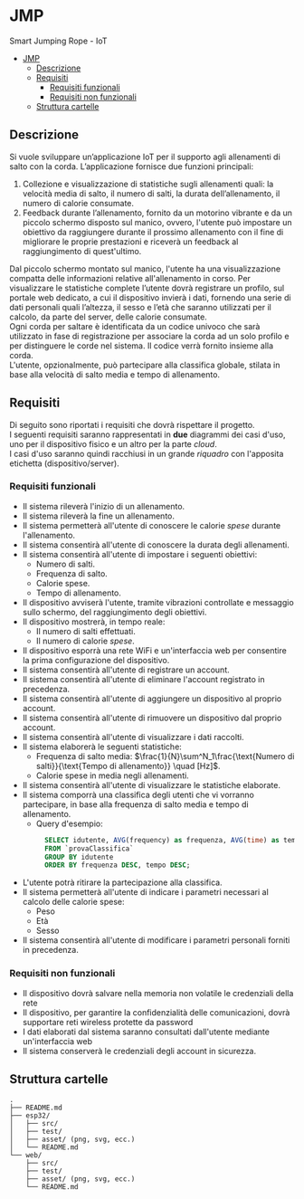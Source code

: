 # JMP

Smart Jumping Rope - IoT

- [JMP](#jmp)
  - [Descrizione](#descrizione)
  - [Requisiti](#requisiti)
    - [Requisiti funzionali](#requisiti-funzionali)
    - [Requisiti non funzionali](#requisiti-non-funzionali)
  - [Struttura cartelle](#struttura-cartelle)


## Descrizione

Si vuole sviluppare un’applicazione IoT per il supporto agli allenamenti di salto con la corda. 
L’applicazione fornisce due funzioni principali: 

1. Collezione e visualizzazione di statistiche sugli allenamenti quali: la velocità media di salto, il numero di salti, la durata dell’allenamento, il numero di calorie consumate. 
2. Feedback durante l’allenamento, fornito da un motorino vibrante e da un piccolo schermo disposto sul manico, ovvero, l'utente può impostare un obiettivo da raggiungere durante il prossimo allenamento con il fine di migliorare le proprie prestazioni e riceverà un feedback al raggiungimento di quest'ultimo.  

Dal piccolo schermo montato sul manico, l'utente ha una visualizzazione compatta delle informazioni relative all'allenamento in corso. Per visualizzare le statistiche complete l’utente dovrà registrare un profilo, sul portale web dedicato, a cui il dispositivo invierà i dati, fornendo una serie di dati personali quali l’altezza, il sesso e l’età che saranno utilizzati per il calcolo, da parte del server, delle calorie consumate.  
Ogni corda per saltare è identificata da un codice univoco che sarà utilizzato in fase di registrazione per associare la corda ad un solo profilo e per distinguere le corde nel sistema. Il codice verrà fornito insieme alla corda.  
L'utente, opzionalmente, può partecipare alla classifica globale, stilata in base alla velocità di salto media e tempo di allenamento.

## Requisiti

Di seguito sono riportati i requisiti che dovrà rispettare il progetto.  
I seguenti requisiti saranno rappresentati in **due** diagrammi dei casi d'uso, uno per il dispositivo fisico e un altro per la parte *cloud*.  
I casi d'uso saranno quindi racchiusi in un grande *riquadro* con l'apposita etichetta (dispositivo/server).  

### Requisiti funzionali

* Il sistema rileverà l'inizio di un allenamento.
* Il sistema rileverà la fine un allenamento.
* Il sistema permetterà all'utente di conoscere le calorie *spese* durante l'allenamento.
* Il sistema consentirà all'utente di conoscere la durata degli allenamenti.
* Il sistema consentirà all'utente di impostare i seguenti obiettivi:
  * Numero di salti.
  * Frequenza di salto.
  * Calorie spese.
  * Tempo di allenamento.
* Il dispositivo avviserà l'utente, tramite vibrazioni controllate e messaggio sullo schermo, del raggiungimento degli obiettivi.
* Il dispositivo mostrerà, in tempo reale:
  * Il numero di salti effettuati.
  * Il numero di calorie *spese*.
* Il dispositivo esporrà una rete WiFi e un'interfaccia web per consentire la prima configurazione del dispositivo.
* Il sistema consentirà all'utente di registrare un account.
* Il sistema consentirà all'utente di eliminare l'account registrato in precedenza.
* Il sistema consentirà all'utente di aggiungere un dispositivo al proprio account.
* Il sistema consentirà all'utente di rimuovere un dispositivo dal proprio account.
* Il sistema consentirà all'utente di visualizzare i dati raccolti.
* Il sistema elaborerà le seguenti statistiche:
  * Frequenza di salto media: $\frac{1}{N}\sum^N_1\frac{\text{Numero di salti}}{\text{Tempo di allenamento}} \quad [Hz]$.
  * Calorie spese in media negli allenamenti.
* Il sistema consentirà all'utente di visualizzare le statistiche elaborate.
* Il sistema comporrà una classifica degli utenti che vi vorranno partecipare, in base alla frequenza di salto media e tempo di allenamento.
  * Query d'esempio:
    ```SQL
      SELECT idutente, AVG(frequency) as frequenza, AVG(time) as tempo
      FROM `provaClassifica`
      GROUP BY idutente
      ORDER BY frequenza DESC, tempo DESC;
    ```
* L'utente potrà ritirare la partecipazione alla classifica.
* Il sistema permetterà all'utente di indicare i parametri necessari al calcolo delle calorie spese:
  * Peso
  * Età
  * Sesso
* Il sistema consentirà all'utente di modificare i parametri personali forniti in precedenza.

### Requisiti non funzionali

* Il dispositivo dovrà salvare nella memoria non volatile le credenziali della rete
* Il dispositivo, per garantire la confidenzialità delle comunicazioni, dovrà supportare reti wireless protette da password
* I dati elaborati dal sistema saranno consultati dall'utente mediante un'interfaccia web
* Il sistema conserverà le credenziali degli account in sicurezza.

## Struttura cartelle

```
.
├── README.md
├── esp32/
│   ├── src/
│   ├── test/
│   ├── asset/ (png, svg, ecc.)
│   └── README.md
└── web/
    ├── src/
    ├── test/
    ├── asset/ (png, svg, ecc.)
    └── README.md
```
